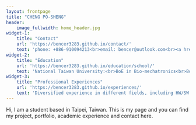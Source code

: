 ```yaml
---
layout: frontpage
title: "CHENG PO-SHENG"
header:
    image_fullwidth: home_header.jpg
widget-1:
    title: "Contact"
    url: 'https://bencer3283.github.io/contact/'
    text: 'phone: +886-910094213<br>email: bencer@outlook.com<br><a href="https://line.me/ti/p/s-ITGHFCtJ">Line</a><br><a href="https://t.me/bencer3283">Telegram</a><br><a href="www.linkedin.com/in/poshengs">Linkedin</a><br>If you want to connect to me via social media, see the bottom banner of this site.'
widget-2:
    title: "Education"
    url: 'https://bencer3283.github.io/education/school/'
    text: 'National Taiwan University:<br>BoE in Bio-mechatronics<br>BoA in Economics'
widget-3:
    title: "Professional Experiences"
    url: 'https://bencer3283.github.io/experiences/'
    text: 'Diversified experience in different fields, including HW/SW engineering, art, analytics and more.'
---
```


Hi, I am a student based in Taipei, Taiwan. This is my page and you can find my project, portfolio, academic experience and contact here.